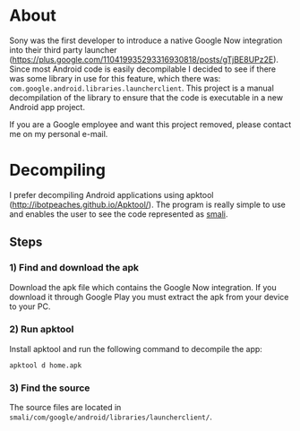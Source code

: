# About
Sony was the first developer to introduce a native Google Now integration into their third party launcher (https://plus.google.com/110419935293316930818/posts/gTjBE8UPz2E). Since most Android code is easily decompilable I decided to see if there was some library in use for this feature, which there was: `com.google.android.libraries.launcherclient`. This project is a manual decompilation of the library to ensure that the code is executable in a new Android app project.

If you are a Google employee and want this project removed, please contact me on my personal e-mail.

# Decompiling
I prefer decompiling Android applications using apktool (http://ibotpeaches.github.io/Apktool/). The program is really simple to use and enables the user to see the code represented as [smali](https://github.com/JesusFreke/smali).

## Steps
### 1) Find and download the apk
Download the apk file which contains the Google Now integration. If you download it through Google Play you must extract the apk from your device to your PC.

### 2) Run apktool
Install apktool and run the following command to decompile the app:

```
apktool d home.apk
```

### 3) Find the source
The source files are located in `smali/com/google/android/libraries/launcherclient/`.
